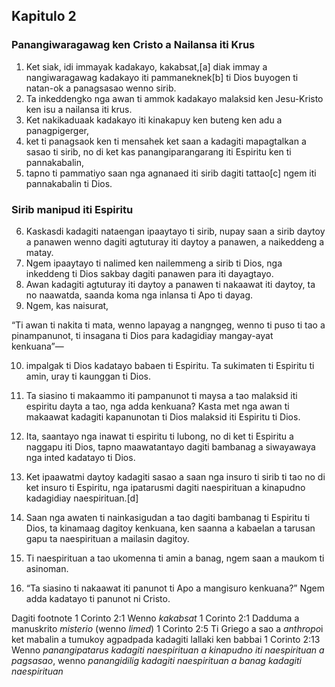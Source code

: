 Kapitulo 2
----------

### Panangiwaragawag ken Cristo a Nailansa iti Krus

1. Ket siak, idi immayak kadakayo, kakabsat,[a] diak immay a nangiwaragawag kadakayo iti pammaneknek[b] ti Dios buyogen ti natan-ok a panagsasao wenno sirib.
2. Ta inkeddengko nga awan ti ammok kadakayo malaksid ken Jesu-Kristo ken isu a nailansa iti krus.
3. Ket nakikaduaak kadakayo iti kinakapuy ken buteng ken adu a panagpigerger,
4. ket ti panagsaok ken ti mensahek ket saan a kadagiti mapagtalkan a sasao ti sirib, no di ket kas panangiparangarang iti Espiritu ken ti pannakabalin,
5. tapno ti pammatiyo saan nga agnanaed iti sirib dagiti tattao[c] ngem iti pannakabalin ti Dios.

### Sirib manipud iti Espiritu

6. Kaskasdi kadagiti nataengan ipaaytayo ti sirib, nupay saan a sirib daytoy a panawen wenno dagiti agtuturay iti daytoy a panawen, a naikeddeng a matay.
7. Ngem ipaaytayo ti nalimed ken nailemmeng a sirib ti Dios, nga inkeddeng ti Dios sakbay dagiti panawen para iti dayagtayo.
8. Awan kadagiti agtuturay iti daytoy a panawen ti nakaawat iti daytoy, ta no naawatda, saanda koma nga inlansa ti Apo ti dayag.
9. Ngem, kas naisurat,

“Ti awan ti nakita ti mata, wenno lapayag a nangngeg, wenno ti puso ti tao a pinampanunot, ti insagana ti Dios para kadagidiay mangay-ayat kenkuana”—

10. impalgak ti Dios kadatayo babaen ti Espiritu. Ta sukimaten ti Espiritu ti amin, uray ti kaunggan ti Dios.
11. Ta siasino ti makaammo iti pampanunot ti maysa a tao malaksid iti espiritu dayta a tao, nga adda kenkuana? Kasta met nga awan ti makaawat kadagiti kapanunotan ti Dios malaksid iti Espiritu ti Dios.
12. Ita, saantayo nga inawat ti espiritu ti lubong, no di ket ti Espiritu a naggapu iti Dios, tapno maawatantayo dagiti bambanag a siwayawaya nga inted kadatayo ti Dios.
13. Ket ipaawatmi daytoy kadagiti sasao a saan nga insuro ti sirib ti tao no di ket insuro ti Espiritu, nga ipatarusmi dagiti naespirituan a kinapudno kadagidiay naespirituan.[d]

14. Saan nga awaten ti nainkasigudan a tao dagiti bambanag ti Espiritu ti Dios, ta kinamaag dagitoy kenkuana, ken saanna a kabaelan a tarusan gapu ta naespirituan a mailasin dagitoy.
15. Ti naespirituan a tao ukomenna ti amin a banag, ngem saan a maukom ti asinoman.
16. “Ta siasino ti nakaawat iti panunot ti Apo a mangisuro kenkuana?” Ngem adda kadatayo ti panunot ni Cristo.

Dagiti footnote
1 Corinto 2:1 Wenno *kakabsat*
1 Corinto 2:1 Dadduma a manuskrito *misterio* (wenno *limed*)
1 Corinto 2:5 Ti Griego a sao a *anthropo*i ket mabalin a tumukoy agpadpada kadagiti lallaki ken babbai
1 Corinto 2:13 Wenno *panangipatarus kadagiti naespirituan a kinapudno iti naespirituan a pagsasao*, wenno *panangidilig kadagiti naespirituan a banag kadagiti naespirituan*